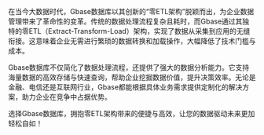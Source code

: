 在当今大数据时代，Gbase数据库以其创新的“零ETL架构”脱颖而出，为企业数据管理带来了革命性的变革。传统的数据处理流程复杂且耗时，而Gbase通过其独特的零ETL（Extract-Transform-Load）架构，实现了数据从采集到应用的无缝衔接。这意味着企业无需进行繁琐的数据转换和加载操作，大幅降低了技术门槛与成本。

Gbase数据库不仅简化了数据处理流程，还提供了强大的数据分析能力。它支持海量数据的高效存储与快速查询，帮助企业挖掘数据价值，提升决策效率。无论是金融、电信还是互联网行业，Gbase都能根据具体业务需求提供定制化的解决方案，助力企业在竞争中占据优势。

选择Gbase数据库，拥抱零ETL架构带来的便捷与高效，让您的数据驱动未来更加轻松自如！